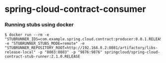 # spring-cloud-contract-consumer

### Running stubs using docker
```$xslt
$ docker run --rm -e "STUBRUNNER_IDS=com.example.spring.cloud.contract:producer:0.0.1.RELEASE:stubs:9876" -e "STUBRUNNER_STUBS_MODE=remote" -e "STUBRUNNER_REPOSITORY_ROOT=http://192.168.0.2:8081/artifactory/libs-release-local" -p "8083:8083" -p "9876:9876" springcloud/spring-cloud-contract-stub-runner:2.1.0.RELEASE
```